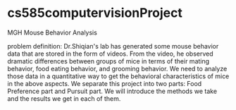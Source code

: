 # cs585computervisionProject

MGH Mouse Behavior Analysis

problem definition: Dr.Shiqian's lab has generated some mouse behavior data that are stored in the form of videos. From the video, he observed dramatic differences between groups of mice in terms of their mating behavior, food eating behavior, and grooming behavior. We need to analyze those data in a quantitative way to get the behavioral characteristics of mice in the above aspects.
We separate this project into two parts: Food Preference part and Pursuit part. We will introduce the methods we take and the results we get in each of them.
